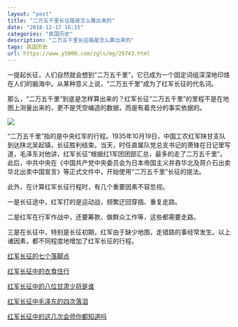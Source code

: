```yaml
---
layout: "post"
title: "二万五千里长征路是怎么算出来的"
date: "2018-12-17 16:15"
categories: "民国历史"
description: "二万五千里长征路是怎么算出来的"
tags: 民国历史
url: https://www.y5000.com/zgls/mg/29743.html
---
```






一提起长征，人们自然就会想到“二万五千里”，它已成为一个固定词组深深地印烙在人们的脑海中。从某种意义上说，“二万五千里”成为了红军长征的代名词。

那么，“二万五千里”到底是怎样算出来的？红军长征“二万五千里”的里程不是在地图上测量出来的，更不是凭空编造的数据，而是有着充分的事实依据的。

![](https://img.y5000.com/uploads/allimg/180416/8-1P4161123503E.jpg)

“二万五千里”指的是中央红军的行程。1935年10月19日，中国工农红军陕甘支队到达陕北吴起镇，长征胜利结束。当天，时任直属队党总支书记的萧锋在日记里写道，毛泽东对他讲，红军长征“根据红1军团团部汇总，最多的走了二万五千里”。此后，中共中央在《中国共产党中央委员会为日本帝国主义并吞华北及蒋介石出卖华北出卖中国宣言》等正式文件中，开始使用“二万五千里”长征的提法。

此外，在计算红军长征行程时，有几个重要因素不容忽视。

一是长征途中，红军打的是运动战，频繁迂回穿插、重复走路。

二是红军在行军作战中，还要筹款、做群众工作等，这些都需要走路。

三是在长征中，特别是长征初期，红军由于缺少地图，走错路的事经常发生。以上诸因素，都不同程度地增加了红军长征的行程。

[红军长征的七个落脚点](https://www.y5000.com/zgls/mg/15029.html)

[红军长征中的衣食住行](https://www.y5000.com/zgls/mg/4895.html)

[红军长征中的八位甘肃少将是谁](https://www.y5000.com/zgls/ghg/4089.html)

[红军长征中毛泽东的四次落泪](https://www.y5000.com/zgls/mrzj/3669.html)

[红军长征中的这几次会师你都知道吗](https://www.y5000.com/zgls/mg/29744.html)
